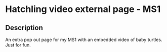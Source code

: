 # Hatchling video external page - MS1

## Description

An extra pop out page for my MS1 with an embedded video of baby turtles.
Just for fun.
